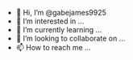 - 👋 Hi, I’m @gabejames9925
- 👀 I’m interested in ...
- 🌱 I’m currently learning ...
- 💞️ I’m looking to collaborate on ...
- 📫 How to reach me ...

<!---
gabejames9925/gabejames9925 is a ✨ special ✨ repository because its `README.md` and yah

--->
